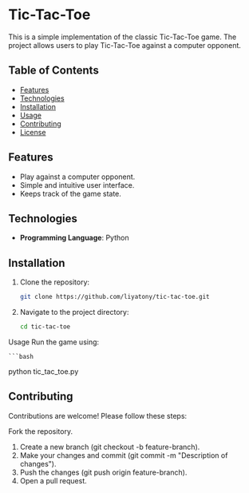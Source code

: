 # Tic-Tac-Toe

This is a simple implementation of the classic Tic-Tac-Toe game. The project allows users to play Tic-Tac-Toe against a computer opponent.

## Table of Contents
- [Features](#features)
- [Technologies](#technologies)
- [Installation](#installation)
- [Usage](#usage)
- [Contributing](#contributing)
- [License](#license)

## Features
- Play against a computer opponent.
- Simple and intuitive user interface.
- Keeps track of the game state.

## Technologies
- **Programming Language**: Python

## Installation
1. Clone the repository:
   ```bash
   git clone https://github.com/liyatony/tic-tac-toe.git
2. Navigate to the project directory:
   ```bash
   cd tic-tac-toe

Usage
Run the game using:

    ```bash
   python tic_tac_toe.py
## Contributing
Contributions are welcome! Please follow these steps:

Fork the repository.
1. Create a new branch (git checkout -b feature-branch).
2. Make your changes and commit (git commit -m "Description of changes").
3. Push the changes (git push origin feature-branch).
4. Open a pull request.
